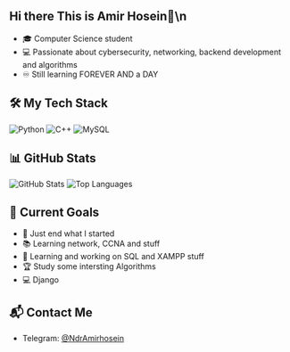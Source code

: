 ## Hi there This is Amir Hosein👋\n
- 🎓 Computer Science student
- 💻 Passionate about cybersecurity, networking, backend development and algorithms
- ♾️ Still learning FOREVER AND a DAY

## 🛠️ My Tech Stack
![Python](https://img.shields.io/badge/-Python-05122A?style=flat&logo=python)
![C++](https://img.shields.io/badge/-C++-05122A?style=flat&logo=c%2B%2B)
![MySQL](https://img.shields.io/badge/-MySQL-05122A?style=flat&logo=mysql)


## 📊 GitHub Stats
![GitHub Stats](https://github-readme-stats.vercel.app/api?username=ndramirhosein&show_icons=true&include_all_commits=true&theme=buefy&hide_border=true)
![Top Languages](https://github-readme-stats.vercel.app/api/top-langs/?username=ndramirhosein&layout=compact&theme=buefy&hide_border=true)


## 🎯 Current Goals
- 🔭 Just end what I started
- 📚 Learning network, CCNA and stuff
- 🌱 Learning and working on SQL and XAMPP stuff
- 🏆 Study some intersting Algorithms
- 💻 Django


## 📬 Contact Me
- Telegram: [@NdrAmirhosein](https://t.me/NdrAmirhosein)



<!--
**NdrAmirHosein/ndramirhosein** is a ✨ _special_ ✨ repository because its `README.md` (this file) appears on your GitHub profile.

Here are some ideas to get you started:

- 🔭 I’m currently working on ...
- 🌱 I’m currently learning ...
- 👯 I’m looking to collaborate on ...
- 🤔 I’m looking for help with ...
- 💬 Ask me about ...
- 📫 How to reach me: ...
- 😄 Pronouns: ...
- ⚡ Fun fact: ...
-->
